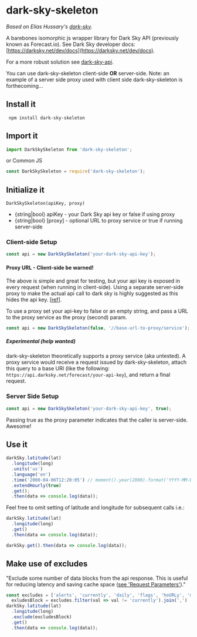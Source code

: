 # dark-sky-skeleton

*Based on Elias Hussary's [dark-sky](https://github.com/eliash91/dark-sky).*

A barebones isomorphic js wrapper library for Dark Sky API (previously known as Forecast.io). See Dark Sky developer docs: [https://darksky.net/dev/docs](https://darksky.net/dev/docs).

For a more robust solution see [dark-sky-api](https://github.com/deanbot/dark-sky-api).

You can use dark-sky-skeleton client-side __OR__ server-side. Note: an example of a server side proxy used with client side dark-sky-skeleton is forthecoming...

## Install it

```
 npm install dark-sky-skeleton
```

## Import it

```javascript
import DarkSkySkeleton from 'dark-sky-skeleton';
```

or Common JS

```javascript
const DarkSkySkeleton = require('dark-sky-skeleton');
```

## Initialize it

`DarkSkySkeleton(apiKey, proxy)`
- {string|bool} apiKey - your Dark Sky api key or false if using proxy
- {string|bool} [proxy] - optional URL to proxy service or true if running server-side

### Client-side Setup

```javascript
const api = new DarkSkySkeleton('your-dark-sky-api-key');
```

#### Proxy URL - Client-side be warned!

The above is simple and great for testing, but your api key is exposed in every request (when running in client-side). Using a separate server-side proxy to make the actual api call to dark sky is highly suggested as this hides the api key. [[ref](https://darksky.net/dev/docs/faq#cross-origin)]. 

To use a proxy set your api-key to false or an empty string, and pass a URL to the proxy service as the proxy (second) param.

```javascript
const api = new DarkSkySkeleton(false, '//base-url-to-proxy/service');
```

##### Experimental (help wanted)

dark-sky-skeleton theoretically supports a proxy service (aka untested). A proxy service would receive a request issued by dark-sky-skeleton, attach this query to a base URI (like the following: `https://api.darksky.net/forecast/your-api-key`), and return a final request.

### Server Side Setup

```javascript
const api = new DarkSkySkeleton('your-dark-sky-api-key', true);
```

Passing true as the proxy parameter indicates that the caller is server-side. Awesome!

## Use it

```javascript
darkSky.latitude(lat)
  .longitude(long)
  .units('us')
  .language('en')
  .time('2000-04-06T12:20:05') // moment().year(2000).format('YYYY-MM-DDTHH:mm:ss')
  .extendHourly(true)
  .get();
  .then(data => console.log(data));
```

Feel free to omit setting of latitude and longitude for subsequent calls i.e.:

```javascript
darkSky.latitude(lat)
  .longitude(long)
  .get()
  .then(data => console.log(data));

darkSky.get().then(data => console.log(data));
```

## Make use of excludes

"Exclude some number of data blocks from the api response. This is useful for reducing latency and saving cache space ([see 'Request Parameters'](https://darksky.net/dev/docs/forecast))."

```javascript
const excludes = ['alerts', 'currently', 'daily', 'flags', 'hoURLy', 'minutely'],
  exludesBlock = excludes.filter(val => val != 'currently').join(',')
darkSky.latitude(lat)
  .longitude(long)
  .exclude(excludesBlock)
  .get()
  .then(data => console.log(data));
```